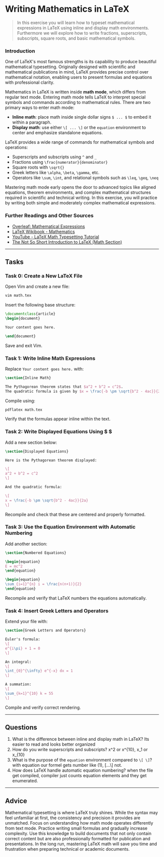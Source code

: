 <!---
{
  "id": "2d349b37-ef59-4353-87e2-33896c7d0064",
  "depends_on": ["00650b50-14de-471d-a347-246f47ffadde"],
  "author": "Stephan Bökelmann",
  "first_used": "2025-06-02",
  "keywords": ["LaTeX", "mathematics", "equations", "vim", "math mode"]
}
--->

# Writing Mathematics in LaTeX

> In this exercise you will learn how to typeset mathematical expressions in LaTeX using inline and display math environments. Furthermore we will explore how to write fractions, superscripts, subscripts, square roots, and basic mathematical symbols.

### Introduction

One of LaTeX's most famous strengths is its capability to produce beautiful mathematical typesetting. Originally designed with scientific and mathematical publications in mind, LaTeX provides precise control over mathematical notation, enabling users to present formulas and equations with professional clarity.

Mathematics in LaTeX is written inside **math mode**, which differs from regular text mode. Entering math mode tells LaTeX to interpret special symbols and commands according to mathematical rules. There are two primary ways to enter math mode:

* **Inline math**: place math inside single dollar signs `$ ... $` to embed it within a paragraph.
* **Display math**: use either `\[ ... \]` or the `equation` environment to center and emphasize standalone equations.

LaTeX provides a wide range of commands for mathematical symbols and operations:

* Superscripts and subscripts using `^` and `_`
* Fractions using `\frac{numerator}{denominator}`
* Square roots with `\sqrt{}`
* Greek letters like `\alpha`, `\beta`, `\gamma`, etc.
* Operators like `\sum`, `\int`, and relational symbols such as `\leq`, `\geq`, `\neq`

Mastering math mode early opens the door to advanced topics like aligned equations, theorem environments, and complex mathematical structures required in scientific and technical writing. In this exercise, you will practice by writing both simple and moderately complex mathematical expressions.

### Further Readings and Other Sources

* [Overleaf: Mathematical Expressions](https://www.overleaf.com/learn/latex/Mathematical_expressions)
* [LaTeX Wikibook - Mathematics](https://en.wikibooks.org/wiki/LaTeX/Mathematics)
* [YouTube - LaTeX Math Typesetting Tutorial](https://www.youtube.com/watch?v=8SbKEP-mb6Q)
* [The Not So Short Introduction to LaTeX (Math Section)](https://tobi.oetiker.ch/lshort/lshort.pdf)

---

## Tasks

### Task 0: Create a New LaTeX File

Open Vim and create a new file:

```bash
vim math.tex
```

Insert the following base structure:

```latex
\documentclass{article}
\begin{document}

Your content goes here.

\end{document}
```

Save and exit Vim.

### Task 1: Write Inline Math Expressions

Replace `Your content goes here.` with:

```latex
\section{Inline Math}

The Pythagorean theorem states that $a^2 + b^2 = c^2$.
The quadratic formula is given by $x = \frac{-b \pm \sqrt{b^2 - 4ac}}{2a}$.
```

Compile using:

```bash
pdflatex math.tex
```

Verify that the formulas appear inline within the text.

### Task 2: Write Displayed Equations Using $ $

Add a new section below:

```latex
\section{Displayed Equations}

Here is the Pythagorean theorem displayed:

\[
a^2 + b^2 = c^2
\]

And the quadratic formula:

\[
x = \frac{-b \pm \sqrt{b^2 - 4ac}}{2a}
\]
```

Recompile and check that these are centered and properly formatted.

### Task 3: Use the Equation Environment with Automatic Numbering

Add another section:

```latex
\section{Numbered Equations}

\begin{equation}
E = mc^2
\end{equation}

\begin{equation}
\sum_{i=1}^{n} i = \frac{n(n+1)}{2}
\end{equation}
```

Recompile and verify that LaTeX numbers the equations automatically.

### Task 4: Insert Greek Letters and Operators

Extend your file with:

```latex
\section{Greek Letters and Operators}

Euler's formula:
\[
e^{i\pi} + 1 = 0
\]

An integral:
\[
\int_{0}^{\infty} e^{-x} dx = 1
\]

A summation:
\[
\sum_{k=1}^{10} k = 55
\]
```

Compile and verify correct rendering.

---

## Questions

1. What is the difference between inline and display math in LaTeX?
   Its easier to read and looks better organized
3. How do you write superscripts and subscripts?
   x^2 or x^{10}, x_1 or x_{10}
5. What is the purpose of the `equation` environment compared to `\[ \]`?
   with equation our formel gets number like (1), \[\...\\] not. 
7. How does LaTeX handle automatic equation numbering?
  when the file get compiled, compiler just counts equation elements and they get enumerated.
---

## Advice

Mathematical typesetting is where LaTeX truly shines. While the syntax may feel unfamiliar at first, the consistency and precision it provides are unmatched. Focus on understanding how math mode operates differently from text mode. Practice writing small formulas and gradually increase complexity. Use this knowledge to build documents that not only contain correct content but are also professionally formatted for publication and presentations. In the long run, mastering LaTeX math will save you time and frustration when preparing technical or academic documents.
